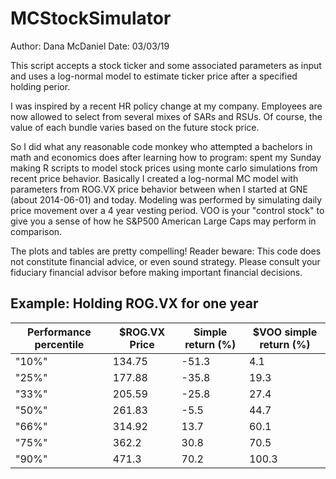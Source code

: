 # MCStockSimulator

Author:  Dana McDaniel
Date:  03/03/19

This script accepts a stock ticker and some associated parameters as input and uses a log-normal model to estimate ticker price after a specified holding perior.

I was inspired by a recent HR policy change at my company.  Employees are now allowed to select from several mixes of SARs and RSUs.  Of course, the value of each bundle varies based on the future stock price.

So I did what any reasonable code monkey who attempted a bachelors in math and economics does after learning how to program: spent my Sunday making R scripts to model stock prices using monte carlo simulations from recent price behavior.   Basically I created a log-normal MC model with parameters from ROG.VX price behavior between when I started at GNE (about 2014-06-01) and today.  Modeling was performed by simulating daily price movement over a 4 year vesting period.   VOO is your "control stock" to give you a sense of how he S&P500 American Large Caps may perform in comparison.

The plots and tables are pretty compelling!  Reader beware:  This code does not constitute financial advice, or even sound strategy.  Please consult your fiduciary financial advisor before making important financial decisions.

## Example:  Holding ROG.VX for one year

|Performance percentile | $ROG.VX Price | Simple return (%) | $VOO simple return (%)|
-----|-----|-----|-----|
"10%" | 134.75 | -51.3 | 4.1
"25%" | 177.88 | -35.8 | 19.3
"33%" | 205.59 | -25.8 | 27.4
"50%" | 261.83 | -5.5 | 44.7
"66%" | 314.92 | 13.7 | 60.1
"75%" | 362.2 | 30.8 | 70.5
"90%" | 471.3 | 70.2 | 100.3

